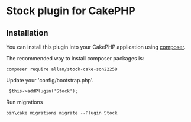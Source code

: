 # Stock plugin for CakePHP

## Installation

You can install this plugin into your CakePHP application using [composer](https://getcomposer.org).

The recommended way to install composer packages is:

```
composer require allan/stock-cake-son22258
```

Update your 'config/bootstrap.php'.

```
 $this->addPlugin('Stock');
```


Run migrations

```
bin\cake migrations migrate --Plugin Stock
```
